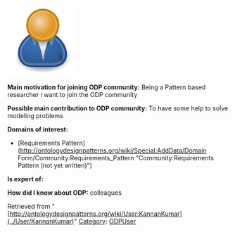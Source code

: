 [![Image:ODPUser.png](../images/a/a6/ODPUser.png)](../Image/ODPUser.png "Image:ODPUser.png")




  





__Main motivation for joining ODP community:__ Being a Pattern based researcher i want to join the ODP community


__Possible main contribution to ODP community:__ To have some help to solve modeling problems


__Domains of interest:__



* [Requirements Pattern](http://ontologydesignpatterns.org/wiki/Special:AddData/Domain Form/Community:Requirements_Pattern "Community:Requirements Pattern (not yet written)")


__Is expert of:__


  

__How did I know about ODP:__ colleagues






Retrieved from "[http://ontologydesignpatterns.org/wiki/User:KannanKumar](../User/KannanKumar)"
 [Category](http://ontologydesignpatterns.org/wiki/Special:Categories "Special:Categories"): [ODPUser](../Category/ODPUser "Category:ODPUser")